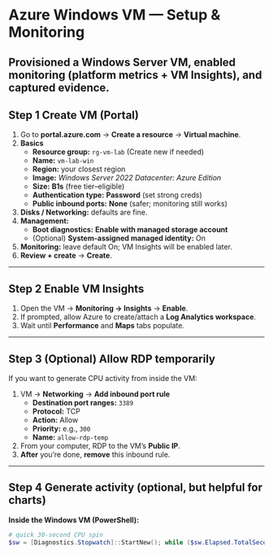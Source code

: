 # Azure Windows VM — Setup & Monitoring

Provisioned a Windows Server VM, enabled monitoring (platform metrics + VM Insights), and captured evidence.
---

## Step 1 Create VM (Portal)
1. Go to **portal.azure.com** → **Create a resource** → **Virtual machine**.
2. **Basics**
   - **Resource group:** `rg-vm-lab` (Create new if needed)
   - **Name:** `vm-lab-win`
   - **Region:** your closest region
   - **Image:** *Windows Server 2022 Datacenter: Azure Edition*
   - **Size:** **B1s** (free tier–eligible)
   - **Authentication type:** **Password** (set strong creds)
   - **Public inbound ports:** **None** (safer; monitoring still works)
3. **Disks / Networking:** defaults are fine.
4. **Management:**
   - **Boot diagnostics:** **Enable with managed storage account**
   - (Optional) **System-assigned managed identity:** On
5. **Monitoring:** leave default On; VM Insights will be enabled later.
6. **Review + create** → **Create**.

---

## Step 2 Enable VM Insights
1. Open the VM → **Monitoring → Insights** → **Enable**.
2. If prompted, allow Azure to create/attach a **Log Analytics workspace**.
3. Wait until **Performance** and **Maps** tabs populate.
   
---

## Step 3 (Optional) Allow RDP temporarily
If you want to generate CPU activity from inside the VM:
1. VM → **Networking** → **Add inbound port rule**
   - **Destination port ranges:** `3389`
   - **Protocol:** TCP
   - **Action:** Allow
   - **Priority:** e.g., `300`
   - **Name:** `allow-rdp-temp`
2. From your computer, RDP to the VM’s **Public IP**.
3. **After** you’re done, **remove** this inbound rule.

---

## Step 4 Generate activity (optional, but helpful for charts)
**Inside the Windows VM (PowerShell):**
```powershell
# quick 30-second CPU spin
$sw = [Diagnostics.Stopwatch]::StartNew(); while ($sw.Elapsed.TotalSeconds -lt 30) { 1..5000 | % { [Math]::Sqrt($_) } }
